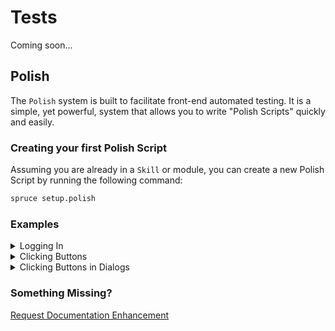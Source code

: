 # Tests

Coming soon...

## Polish

The `Polish` system is built to facilitate front-end automated testing. It is a simple, yet powerful, system that allows you to write "Polish Scripts" quickly and easily.

### Creating your first Polish Script

Assuming you are already in a `Skill` or module, you can create a new Polish Script by running the following command:

```bash 
spruce setup.polish
```

### Examples

<details>
<summary>Logging In</summary>

```ts
import { PolishStep } from '@sprucelabs/heartwood-polish'

const script: PolishStep[] = [
    {
        click: {
            target: [['Field', 'phone']],
            text: '555-000-0018',
        },
    },
    {
        typeText: {
            target: [['Field', 'pin']],
            value: '0000'
        }
    }
]

export default script
```
</details>

<details>
<summary>Clicking Buttons</summary>

When you are clicking buttons, you can click by the following:

1. `primary`
2. `descructive`
3. Index (zero based)

```ts
import { PolishStep } from '@sprucelabs/heartwood-polish'

const script: PolishStep[] = [
    {
        click: {
            target: [['button', 'primary']],
        },
    },
    {
        click: {
            target: [['button', 'destructive']],
        },
    },
    {
        click: {
            target: [['button', 0]],
        },
    },
    {
        click: {
            target: [['button', 1]],
        },
    },
]

export default script
```
</details>

<details>
<summary>Clicking Buttons in Dialogs</summary>

```ts
import { PolishStep } from '@sprucelabs/heartwood-polish'

const script: PolishStep[] = [
    {
        click: {
            target: ['Dialog', ['Button','primary']]
        }
    }
]

export default script
```

</details>

### Something Missing?

<div class="grid-buttons">
    <a class="btn" href="https://forms.gle/2ZMtwUxg1egV8sHT8">Request Documentation Enhancement</a>
</div>